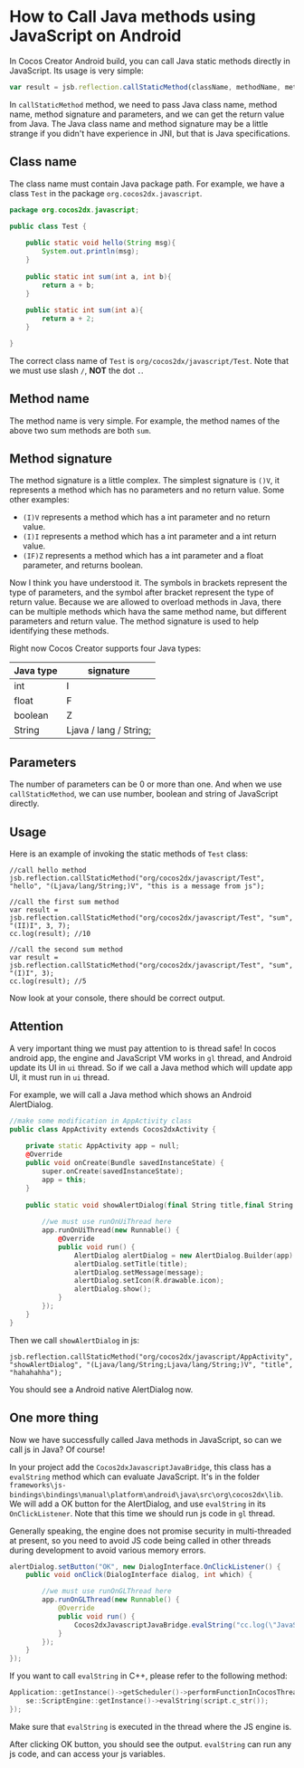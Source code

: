 # How to Call Java methods using JavaScript on Android

In Cocos Creator Android build, you can call Java static methods directly in JavaScript. Its usage is very simple:

```js
var result = jsb.reflection.callStaticMethod(className, methodName, methodSignature, parameters...)
```

In `callStaticMethod` method, we need to pass Java class name, method name, method signature and parameters, and we can get the return value from Java. The Java class name and method signature may be a little strange if you didn't have experience in JNI, but that is Java specifications.

## Class name

The class name must contain Java package path. For example, we have a class `Test` in the package `org.cocos2dx.javascript`.

```java
package org.cocos2dx.javascript;

public class Test {
    
    public static void hello(String msg){
        System.out.println(msg);
    }
    
    public static int sum(int a, int b){
        return a + b;
    }
    
    public static int sum(int a){
        return a + 2;
    }

}
```

The correct class name of `Test` is `org/cocos2dx/javascript/Test`. Note that we must use slash `/`, **NOT** the dot `.`.

## Method name

The method name is very simple. For example, the method names of the above two sum methods are both `sum`.

## Method signature

The method signature is a little complex. The simplest signature is `()V`, it represents a method which has no parameters and no return value. Some other examples:

- `(I)V` represents a method which has a int parameter and no return value.
- `(I)I` represents a method which has a int parameter and a int return value.
- `(IF)Z` represents a method which has a int parameter and a float parameter, and returns boolean.

Now I think you have understood it. The symbols in brackets represent the type of parameters, and the symbol after bracket represent the type of return value. Because we are allowed to overload methods in Java, there can be multiple methods which hava the same method name, but different parameters and return value. The method signature is used to help identifying these methods.

Right now Cocos Creator supports four Java types:

| Java type | signature |
| --------- |-----------|             
| int       | I         |
| float     | F         |
| boolean   | Z         |
| String    | Ljava / lang / String; |

## Parameters

The number of parameters can be 0 or more than one. And when we use `callStaticMethod`, we can use number, boolean and string of JavaScript directly.

## Usage

Here is an example of invoking the static methods of `Test` class:

```
//call hello method
jsb.reflection.callStaticMethod("org/cocos2dx/javascript/Test", "hello", "(Ljava/lang/String;)V", "this is a message from js");

//call the first sum method
var result = jsb.reflection.callStaticMethod("org/cocos2dx/javascript/Test", "sum", "(II)I", 3, 7);
cc.log(result); //10

//call the second sum method
var result = jsb.reflection.callStaticMethod("org/cocos2dx/javascript/Test", "sum", "(I)I", 3);
cc.log(result); //5
```

Now look at your console, there should be correct output. 

## Attention

A very important thing we must pay attention to is thread safe! In cocos android app, the engine and JavaScript VM works in `gl` thread, and Android update its UI in `ui` thread. So if we call a Java method which will update app UI, it must run in `ui` thread.

For example, we will call a Java method which shows an Android AlertDialog.

```c++
//make some modification in AppActivity class
public class AppActivity extends Cocos2dxActivity {
    
    private static AppActivity app = null;
    @Override
    public void onCreate(Bundle savedInstanceState) {
        super.onCreate(savedInstanceState);
        app = this;
    }
    
    public static void showAlertDialog(final String title,final String message) {
        
        //we must use runOnUiThread here
        app.runOnUiThread(new Runnable() {
            @Override
            public void run() {
                AlertDialog alertDialog = new AlertDialog.Builder(app).create();
                alertDialog.setTitle(title);
                alertDialog.setMessage(message);
                alertDialog.setIcon(R.drawable.icon);
                alertDialog.show();
            }
        });
    }
}
```

Then we call `showAlertDialog` in js:

```
jsb.reflection.callStaticMethod("org/cocos2dx/javascript/AppActivity", "showAlertDialog", "(Ljava/lang/String;Ljava/lang/String;)V", "title", "hahahahha");
```

You should see a Android native AlertDialog now.

## One more thing

Now we have successfully called Java methods in JavaScript, so can we call js in Java? Of course!

In your project add the `Cocos2dxJavascriptJavaBridge`, this class has a `evalString` method which can evaluate JavaScript. It's in the folder `frameworks\js-bindings\bindings\manual\platform\android\java\src\org\cocos2dx\lib`. We will add a OK button for the AlertDialog, and use `evalString` in its `OnClickListener`. Note that this time we should run js code in `gl` thread.

Generally speaking, the engine does not promise security in multi-threaded at present, so you need to avoid JS code being called in other threads during development to avoid various memory errors.

```java
alertDialog.setButton("OK", new DialogInterface.OnClickListener() {
    public void onClick(DialogInterface dialog, int which) {

        //we must use runOnGLThread here
        app.runOnGLThread(new Runnable() {
            @Override
            public void run() {
                Cocos2dxJavascriptJavaBridge.evalString("cc.log(\"JavaScript Java bridge!\")");
            }
        });
    }
});
```

If you want to call `evalString` in C++, please refer to the following method:

```c++
Application::getInstance()->getScheduler()->performFunctionInCocosThread([=](){
    se::ScriptEngine::getInstance()->evalString(script.c_str());
});
``` 

Make sure that `evalString` is executed in the thread where the JS engine is.

After clicking OK button, you should see the output. `evalString` can run any js code, and can access your js variables.
